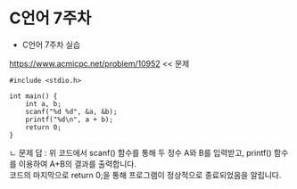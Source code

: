 # C언어 7주차

- C언어 7주차 실습

https://www.acmicpc.net/problem/10952 << 문제

```
#include <stdio.h>

int main() {
    int a, b;
    scanf("%d %d", &a, &b);
    printf("%d\n", a + b);
    return 0;
}
```

ㄴ 문제 답 : 위 코드에서 scanf() 함수를 통해 두 정수 A와 B를 입력받고, printf() 함수를 이용하여 A+B의 결과를 출력합니다.<br> 
             코드의 마지막으로 return 0;을 통해 프로그램이 정상적으로 종료되었음을 알립니다.
 
